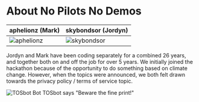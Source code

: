 About No Pilots No Demos
===========================

| aphelionz (Mark) | skybondsor (Jordyn) |
|--- |--- |
| ![aphelionz](https://fbcdn-sphotos-d-a.akamaihd.net/hphotos-ak-xfa1/v/t1.0-9/429397_10151321831125069_2084122506_n.jpg?oh=ab41ad0750b749a532bbd8f2d3f5a9cd&oe=550E92A4&__gda__=1423315627_a25fd60398c2cba46cb88530c5358420) | ![skybondsor](https://scontent-a-iad.xx.fbcdn.net/hphotos-xpf1/v/t1.0-9/1392014_10151601758896266_672020922_n.jpg?oh=20ae0c38af31d7c017a699a3a8fbe0a1&oe=550CD680) |

Jordyn and Mark have been coding separately for a combined 26 years, and together both on and off the job for over 5 years. We initially joined the hackathon because of the opportunity to do something based on climate change. However, when the topics were announced, we both felt drawn towards the privacy policy / terms of service topic. 

![TOSbot Bot](https://farm9.staticflickr.com/8595/15349621084_4dfc31f23e.jpg)
TOSbot says "Beware the fine print!"
